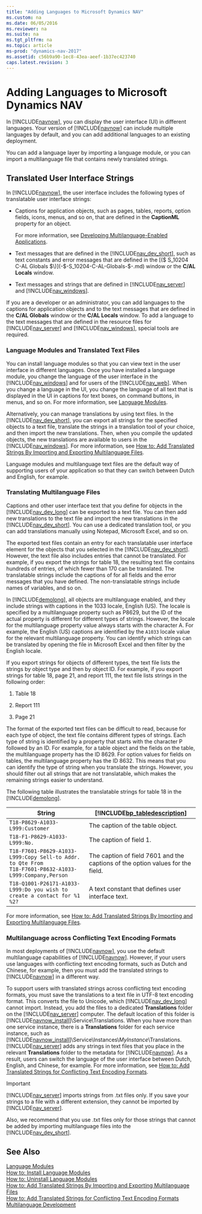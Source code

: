 ```yaml
---
title: "Adding Languages to Microsoft Dynamics NAV"
ms.custom: na
ms.date: 06/05/2016
ms.reviewer: na
ms.suite: na
ms.tgt_pltfrm: na
ms.topic: article
ms-prod: "dynamics-nav-2017"
ms.assetid: c56b9a90-1ec8-43ea-aeef-1b37ec423740
caps.latest.revision: 3
---
```

# Adding Languages to Microsoft Dynamics NAV
In [!INCLUDE[navnow](includes/navnow_md.md)], you can display the user interface \(UI\) in different languages. Your version of [!INCLUDE[navnow](includes/navnow_md.md)] can include multiple languages by default, and you can add additional languages to an existing deployment.  
  
 You can add a language layer by importing a language module, or you can import a multilanguage file that contains newly translated strings.  
  
## Translated User Interface Strings  
 In [!INCLUDE[navnow](includes/navnow_md.md)], the user interface includes the following types of translatable user interface strings:  
  
-   Captions for application objects, such as pages, tables, reports, option fields, icons, menus, and so on, that are defined in the **CaptionML** property for an object.  
  
     For more information, see [Developing Multilanguage-Enabled Applications](Developing-Multilanguage-Enabled-Applications.md).  
  
-   Text messages that are defined in the [!INCLUDE[nav_dev_short](includes/nav_dev_short_md.md)], such as text constants and error messages that are defined in the [\($ S\_10204 C-AL Globals $\)](-$-S_10204-C-AL-Globals-$-.md) window or the **C/AL Locals** window.  
  
-   Text messages and strings that are defined in [!INCLUDE[nav_server](includes/nav_server_md.md)] and [!INCLUDE[nav_windows](includes/nav_windows_md.md)].  
  
 If you are a developer or an administrator, you can add languages to the captions for application objects and to the text messages that are defined in the **C/AL Globals** window or the **C/AL Locals** window. To add a language to the text messages that are defined in the resource files for [!INCLUDE[nav_server](includes/nav_server_md.md)] and [!INCLUDE[nav_windows](includes/nav_windows_md.md)], special tools are required.  
  
### Language Modules and Translated Text Files  
 You can install language modules so that you can view text in the user interface in different languages. Once you have installed a language module, you change the language of the user interface in the [!INCLUDE[nav_windows](includes/nav_windows_md.md)] and for users of the [!INCLUDE[nav_web](includes/nav_web_md.md)]. When you change a language in the UI, you change the language of all text that is displayed in the UI in captions for text boxes, on command buttons, in menus, and so on. For more information, see [Language Modules](Language-Modules.md).  
  
 Alternatively, you can manage translations by using text files. In the [!INCLUDE[nav_dev_short](includes/nav_dev_short_md.md)], you can export all strings for the specified objects to a text file, translate the strings in a translation tool of your choice, and then import the new translations. Then, when you compile the updated objects, the new translations are available to users in the [!INCLUDE[nav_windows](includes/nav_windows_md.md)]. For more information, see [How to: Add Translated Strings By Importing and Exporting Multilanguage Files](How-to--Add%20Translated%20Strings%20By%20Importing%20and%20Exporting%20Multilanguage%20Files.md).  
  
 Language modules and multilanguage text files are the default way of supporting users of your application so that they can switch between Dutch and English, for example.  
  
### Translating Multilanguage Files  
 Captions and other user interface text that you define for objects in the [!INCLUDE[nav_dev_long](includes/nav_dev_long_md.md)] can be exported to a text file. You can then add new translations to the text file and import the new translations in the [!INCLUDE[nav_dev_short](includes/nav_dev_short_md.md)]. You can use a dedicated translation tool, or you can add translations manually using Notepad, Microsoft Excel, and so on.  
  
 The exported text files contain an entry for each translatable user interface element for the objects that you selected in the [!INCLUDE[nav_dev_short](includes/nav_dev_short_md.md)]. However, the text file also includes entries that cannot be translated. For example, if you export the strings for table 18, the resulting text file contains hundreds of entries, of which fewer than 170 can be translated. The translatable strings include the captions of for all fields and the error messages that you have defined. The non-translatable strings include names of variables, and so on.  
  
 In [!INCLUDE[demolong](includes/demolong_md.md)], all objects are multilanguage enabled, and they include strings with captions in the 1033 locale, English \(US\). The locale is specified by a multilanguage property such as P8629, but the ID of the actual property is different for different types of strings. However, the locale for the multilanguage property value always starts with the character A. For example, the English \(US\) captions are identified by the `A1033` locale value for the relevant multilanguage property. You can identify which strings can be translated by opening the file in Microsoft Excel and then filter by the English locale.  
  
 If you export strings for objects of different types, the text file lists the strings by object type and then by object ID. For example, if you export strings for table 18, page 21, and report 111, the text file lists strings in the following order:  
  
1.  Table 18  
  
2.  Report 111  
  
3.  Page 21  
  
 The format of the exported text files can be difficult to read, because for each type of object, the text file contains different types of strings. Each type of string is identified by a property that starts with the character P followed by an ID. For example, for a table object and the fields on the table, the multilanguage property has the ID 8629. For option values for fields on tables, the multilanguage property has the ID 8632. This means that you can identify the type of string when you translate the strings. However, you should filter out all strings that are not translatable, which makes the remaining strings easier to understand.  
  
 The following table illustrates the translatable strings for table 18 in the [!INCLUDE[demolong](includes/demolong_md.md)].  
  
|String|[!INCLUDE[bp_tabledescription](includes/bp_tabledescription_md.md)]|  
|------------|---------------------------------------|  
|`T18-P8629-A1033-L999:Customer`|The caption of the table object.|  
|`T18-F1-P8629-A1033-L999:No.`|The caption of field 1.|  
|`T18-F7601-P8629-A1033-L999:Copy Sell-to Addr. to Qte From` <br /> `T18-F7601-P8632-A1033-L999:Company,Person`|The caption of field 7601 and the captions of the option values for the field.|  
|`T18-Q1001-P26171-A1033-L999:Do you wish to create a contact for %1 %2?`|A text constant that defines user interface text.|  
  
 For more information, see [How to: Add Translated Strings By Importing and Exporting Multilanguage Files](How-to--Add%20Translated%20Strings%20By%20Importing%20and%20Exporting%20Multilanguage%20Files.md).  
  
### Multilanguage across Conflicting Text Encoding Formats  
 In most deployments of [!INCLUDE[navnow](includes/navnow_md.md)], you use the default multilanguage capabilities of [!INCLUDE[navnow](includes/navnow_md.md)]. However, if your users use languages with conflicting text encoding formats, such as Dutch and Chinese, for example, then you must add the translated strings to [!INCLUDE[navnow](includes/navnow_md.md)] in a different way.  
  
 To support users with translated strings across conflicting text encoding formats, you must save the translations to a text file in UTF-8 text encoding format. This converts the file to Unicode, which [!INCLUDE[nav_dev_long](includes/nav_dev_long_md.md)] cannot import. Instead, you add the files to a dedicated **Translations** folder on the [!INCLUDE[nav_server](includes/nav_server_md.md)] computer. The default location of this folder is [!INCLUDE[navnow_install](includes/navnow_install_md.md)]\\Service\\Translations. When you have more than one service instance, there is a **Translations** folder for each service instance, such as [!INCLUDE[navnow_install](includes/navnow_install_md.md)]\\Service\\Instances\\*MyInstance*\\Translations. [!INCLUDE[nav_server](includes/nav_server_md.md)] adds any strings in text files that you place in the relevant **Translations** folder to the metadata for [!INCLUDE[navnow](includes/navnow_md.md)]. As a result, users can switch the language of the user interface between Dutch, English, and Chinese, for example. For more information, see [How to: Add Translated Strings for Conflicting Text Encoding Formats](How-to--Add%20Translated%20Strings%20for%20Conflicting%20Text%20Encoding%20Formats.md).  
  
> [!IMPORTANT]  
>  [!INCLUDE[nav_server](includes/nav_server_md.md)] imports strings from .txt files only. If you save your strings to a file with a different extension, they cannot be imported by [!INCLUDE[nav_server](includes/nav_server_md.md)].  
>   
>  Also, we recommend that you use .txt files only for those strings that cannot be added by importing multilanguage files into the [!INCLUDE[nav_dev_short](includes/nav_dev_short_md.md)].  
  
## See Also  
 [Language Modules](Language-Modules.md)   
 [How to: Install Language Modules](How-to--Install%20Language%20Modules.md)   
 [How to: Uninstall Language Modules](How-to--Uninstall%20Language%20Modules.md)   
 [How to: Add Translated Strings By Importing and Exporting Multilanguage Files](How-to--Add%20Translated%20Strings%20By%20Importing%20and%20Exporting%20Multilanguage%20Files.md)   
 [How to: Add Translated Strings for Conflicting Text Encoding Formats](How-to--Add%20Translated%20Strings%20for%20Conflicting%20Text%20Encoding%20Formats.md)   
 [Multilanguage Development](Multilanguage-Development.md)